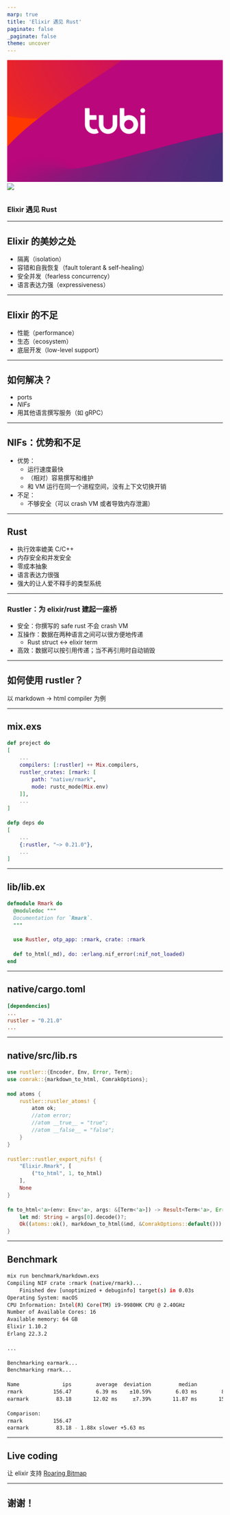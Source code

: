 ```yaml
---
marp: true
title: 'Elixir 遇见 Rust'
paginate: false
_paginate: false
theme: uncover
---
```


<!-- backgroundColor: #F7F8F8 -->

![bg](assets/tubi.png)
![](#fff)

##
##
##
##
##
##
##
##

### Elixir 遇见 Rust

---

## Elixir 的美妙之处

- 隔离（isolation）
- 容错和自我恢复（fault tolerant & self-healing）
- 安全并发（fearless concurrency）
- 语言表达力强（expressiveness）

---

## Elixir 的不足

- 性能（performance）
- 生态（ecosystem）
- 底层开发（low-level support）

---

## 如何解决？

- ports
- _NIFs_
- 用其他语言撰写服务（如 gRPC）

---

## NIFs：优势和不足

- 优势：
  - 运行速度最快
  - （相对）容易撰写和维护
  - 和 VM 运行在同一个进程空间，没有上下文切换开销
- 不足：
  - 不够安全（可以 crash VM 或者导致内存泄漏）

---

## Rust

- 执行效率媲美 C/C++
- 内存安全和并发安全
- 零成本抽象
- 语言表达力很强
- 强大的让人爱不释手的类型系统

---

### Rustler：为 elixir/rust 建起一座桥

- 安全：你撰写的 safe rust 不会 crash VM
- 互操作：数据在两种语言之间可以很方便地传递
  - Rust struct <-> elixir term
- 高效：数据可以按引用传递；当不再引用时自动销毁

---

<!-- _backgroundColor: #222831 -->
<!-- _color: #fff -->

## 如何使用 rustler？

以 markdown -> html compiler 为例

---

## mix.exs
<!-- _backgroundColor: #ffffed -->

```elixir
def project do
[
    ...
    compilers: [:rustler] ++ Mix.compilers,
    rustler_crates: [rmark: [
        path: "native/rmark",
        mode: rustc_mode(Mix.env)
    ]],
    ...
]

defp deps do
[
    ...
    {:rustler, "~> 0.21.0"},
    ...
]
```

---
<!-- _backgroundColor: #ffffed -->

## lib/lib.ex

```elixir
defmodule Rmark do
  @moduledoc """
  Documentation for `Rmark`.
  """

  use Rustler, otp_app: :rmark, crate: :rmark

  def to_html(_md), do: :erlang.nif_error(:nif_not_loaded)
end
```

---
<!-- _backgroundColor: #ffffed -->

## native/cargo.toml

```toml
[dependencies]
...
rustler = "0.21.0"
...
```

---
<!-- _backgroundColor: #ffffed -->

## native/src/lib.rs

```rust
use rustler::{Encoder, Env, Error, Term};
use comrak::{markdown_to_html, ComrakOptions};

mod atoms {
    rustler::rustler_atoms! {
        atom ok;
        //atom error;
        //atom __true__ = "true";
        //atom __false__ = "false";
    }
}

rustler::rustler_export_nifs! {
    "Elixir.Rmark", [
        ("to_html", 1, to_html)
    ],
    None
}

fn to_html<'a>(env: Env<'a>, args: &[Term<'a>]) -> Result<Term<'a>, Error> {
    let md: String = args[0].decode()?;
    Ok((atoms::ok(), markdown_to_html(&md, &ComrakOptions::default())).encode(env))
}
```

---

<!-- _backgroundColor: #ffffed -->

## Benchmark

```bash
mix run benchmark/markdown.exs
Compiling NIF crate :rmark (native/rmark)...
    Finished dev [unoptimized + debuginfo] target(s) in 0.03s
Operating System: macOS
CPU Information: Intel(R) Core(TM) i9-9980HK CPU @ 2.40GHz
Number of Available Cores: 16
Available memory: 64 GB
Elixir 1.10.2
Erlang 22.3.2

...

Benchmarking earmark...
Benchmarking rmark...

Name              ips        average  deviation         median         99th %
rmark          156.47        6.39 ms    ±10.59%        6.03 ms        8.77 ms
earmark         83.18       12.02 ms     ±7.39%       11.87 ms       15.16 ms

Comparison:
rmark          156.47
earmark         83.18 - 1.88x slower +5.63 ms
```

---

<!-- _backgroundColor: #222831 -->
<!-- _color: #fff -->

## Live coding

让 elixir 支持 [Roaring Bitmap](https://github.com/Nemo157/roaring-rs)

---

## 谢谢！
